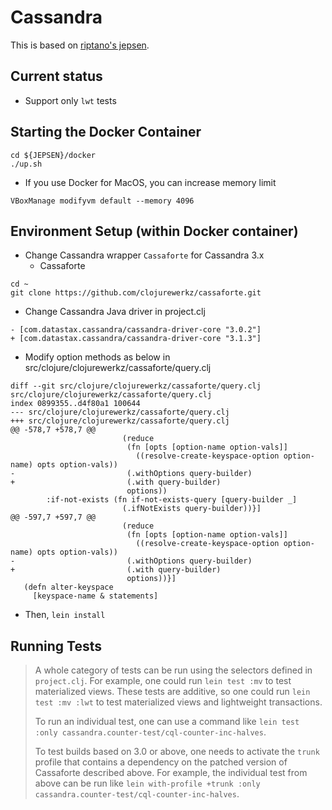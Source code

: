 # Cassandra

This is based on [riptano's jepsen](https://github.com/riptano/jepsen/tree/cassandra/cassandra).

## Current status
- Support only `lwt` tests

## Starting the Docker Container

```
cd ${JEPSEN}/docker
./up.sh
```

- If you use Docker for MacOS, you can increase memory limit
```
VBoxManage modifyvm default --memory 4096
```

## Environment Setup (within Docker container)

- Change Cassandra wrapper `Cassaforte` for Cassandra 3.x
  - Cassaforte
```
cd ~
git clone https://github.com/clojurewerkz/cassaforte.git
```
  - Change Cassandra Java driver in project.clj
```
- [com.datastax.cassandra/cassandra-driver-core "3.0.2"]
+ [com.datastax.cassandra/cassandra-driver-core "3.1.3"]
```
  - Modify option methods as below in src/clojure/clojurewerkz/cassaforte/query.clj
```
diff --git src/clojure/clojurewerkz/cassaforte/query.clj src/clojure/clojurewerkz/cassaforte/query.clj
index 0899355..d4f80a1 100644
--- src/clojure/clojurewerkz/cassaforte/query.clj
+++ src/clojure/clojurewerkz/cassaforte/query.clj
@@ -578,7 +578,7 @@
                         (reduce
                          (fn [opts [option-name option-vals]]
                            ((resolve-create-keyspace-option option-name) opts option-vals))
-                         (.withOptions query-builder)
+                         (.with query-builder)
                          options))
        :if-not-exists (fn if-not-exists-query [query-builder _]
                         (.ifNotExists query-builder))}]
@@ -597,7 +597,7 @@
                         (reduce
                          (fn [opts [option-name option-vals]]
                            ((resolve-create-keyspace-option option-name) opts option-vals))
-                         (.withOptions query-builder)
+                         (.with query-builder)
                          options))}]
   (defn alter-keyspace
     [keyspace-name & statements]
```
  - Then, `lein install`

## Running Tests

> A whole category of tests can be run using the selectors defined in `project.clj`. For example, one could run `lein test :mv` to test materialized views. These tests are additive, so one could run `lein test :mv :lwt` to test materialized views and lightweight transactions.
> 
> To run an individual test, one can use a command like `lein test :only cassandra.counter-test/cql-counter-inc-halves`.
> 
> To test builds based on 3.0 or above, one needs to activate the `trunk` profile that contains a dependency on the patched version of Cassaforte described above. For example, the individual test from above can be run like `lein with-profile +trunk :only cassandra.counter-test/cql-counter-inc-halves`.
